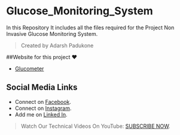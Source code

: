 # Glucose_Monitoring_System
In this Repository It includes all the files required for the Project Non Invasive Glucose Monitoring System.
>Created by Adarsh Padukone

##Website for this project :heart:
- [Glucometer](http://gluco.dx.am)

## Social Media Links
* Connect on [Facebook](http://www.facebook.com/aadarshpadukone).
* Connect on [Instagram](http://www.instagram.com/adarshpadukone).
* Add me on [Linked In](https://www.linkedin.com/in/adarsh-padukone-145329156).

>Watch Our Technical Videos On YouTube: [SUBSCRIBE NOW](http://www.youtube.com/adarshpadukone?sub_confirmation=1).

